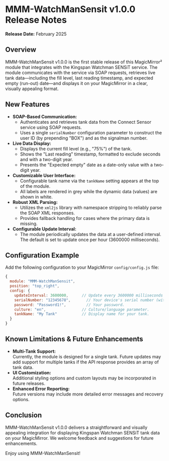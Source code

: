 # MMM-WatchManSensit v1.0.0 Release Notes

**Release Date:** February 2025

## Overview
MMM-WatchManSensit v1.0.0 is the first stable release of this MagicMirror² module that integrates with the Kingspan Watchman SENSiT service. The module communicates with the service via SOAP requests, retrieves live tank data—including the fill level, last reading timestamp, and expected empty (run-out) date—and displays it on your MagicMirror in a clear, visually appealing format.

## New Features
- **SOAP-Based Communication:**
  - Authenticates and retrieves tank data from the Connect Sensor service using SOAP requests.
  - Uses a single `serialNumber` configuration parameter to construct the user ID (by prepending "BOX") and as the signalman number.
- **Live Data Display:**
  - Displays the current fill level (e.g., "75%") of the tank.
  - Shows the "Last reading" timestamp, formatted to exclude seconds and with a two-digit year.
  - Presents the "Expected empty" date as a date-only value with a two-digit year.
- **Customizable User Interface:**
  - Configurable tank name via the `tankName` setting appears at the top of the module.
  - All labels are rendered in grey while the dynamic data (values) are shown in white.
- **Robust XML Parsing:**
  - Utilizes the `xml2js` library with namespace stripping to reliably parse the SOAP XML responses.
  - Provides fallback handling for cases where the primary data is missing.
- **Configurable Update Interval:**
  - The module periodically updates the data at a user-defined interval. The default is set to update once per hour (3600000 milliseconds).

## Configuration Example
Add the following configuration to your MagicMirror `config/config.js` file:

```js
{
  module: "MMM-WatchManSensit",
  position: "top_right",
  config: {
    updateInterval: 3600000,      // Update every 3600000 milliseconds (1 hour).
    serialNumber: "12345678",       // Your device's serial number (without the "BOX" prefix).
    password: "Password1!",         // Your password.
    culture: "en",                // Culture/language parameter.
    tankName: "My Tank"           // Display name for your tank.
  }
}
```

## Known Limitations & Future Enhancements
- **Multi-Tank Support:**  
  Currently, the module is designed for a single tank. Future updates may add support for multiple tanks if the API response provides an array of tank data.
- **UI Customization:**  
  Additional styling options and custom layouts may be incorporated in future releases.
- **Enhanced Error Reporting:**  
  Future versions may include more detailed error messages and recovery options.

## Conclusion
MMM-WatchManSensit v1.0.0 delivers a straightforward and visually appealing integration for displaying Kingspan Watchman SENSiT tank data on your MagicMirror. We welcome feedback and suggestions for future enhancements.

Enjoy using MMM-WatchManSensit!
